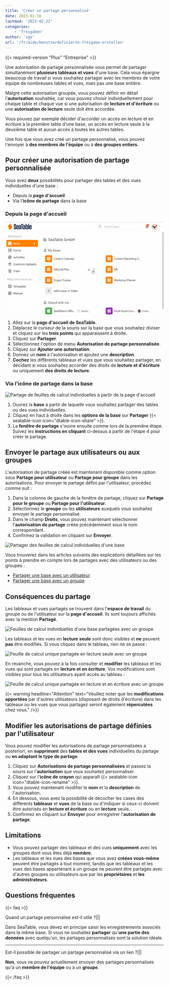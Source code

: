 ```yaml
---
title: 'Créer un partage personnalisé'
date: 2023-01-16
lastmod: '2023-02-22'
categories:
    - 'freigaben'
author: 'vge'
url: '/fr/aide/benutzerdefinierte-freigabe-erstellen'
---
```


{{< required-version "Plus" "Entreprise" >}}

Une autorisation de partage personnalisée vous permet de partager simultanément **plusieurs tableaux et vues** d'une base. Cela vous épargne beaucoup de travail si vous souhaitez partager avec les membres de votre équipe de nombreuses tables et vues, mais pas une base entière.

Malgré cette autorisation groupée, vous pouvez définir en détail l'**autorisation** souhaitée, car vous pouvez choisir individuellement pour chaque table et chaque vue si une autorisation de **lecture et d'écriture** ou une **autorisation de lecture** seule doit être accordée.

Vous pouvez par exemple décider d'accorder un accès en lecture et en écriture à la première table d'une base, un accès en lecture seule à la deuxième table et aucun accès à toutes les autres tables.

Une fois que vous avez créé un partage personnalisé, vous pouvez l'envoyer à **des membres de l'équipe** ou à **des groupes entiers**.

## Pour créer une autorisation de partage personnalisée

Vous avez **deux** possibilités pour partager des tables et des vues individuelles d'une base :

- Depuis la **page d'accueil**
- Via l'**icône de partage** dans la base

### Depuis la page d'accueil

![Créer un partage personnalisé](images/Benutzerdefinierte-Freigabe-erstellen.gif)

1. Allez sur la **page d'accueil de SeaTable**.
2. Déplacez le curseur de la souris sur la base que vous souhaitez diviser et cliquez sur les **trois points** qui apparaissent à droite.
3. Cliquez sur **Partager**.
4. Sélectionnez l'option de menu **Autorisation de partage personnalisée**.
5. Cliquez sur **Ajouter une autorisation**.
6. Donnez un **nom** à l'autorisation et ajoutez une **description**.
7. **Cochez** les différents tableaux et vues que vous souhaitez partager, en décidant si vous souhaitez accorder des droits de **lecture et d'écriture** ou uniquement **des droits de lecture**.

### Via l'icône de partage dans la base

![Partage de feuilles de calcul individuelles à partir de la page d'accueil](https://seatable.io/wp-content/uploads/2022/11/share-single-tablesheets-from-the-base-options.png)

1. Ouvrez la **base** à partir de laquelle vous souhaitez partager des tables ou des vues individuelles.
2. Cliquez en haut à droite dans les **options de la base** sur **Partager** {{< seatable-icon icon="dtable-icon-share" >}}.
3. La **fenêtre de partage** s'ouvre ensuite comme lors de la première étape. Suivez les **instructions en cliquant** ci-dessus à partir de l'étape 4 pour créer le partage.

## Envoyer le partage aux utilisateurs ou aux groupes

L'autorisation de partage créée est maintenant disponible comme option sous **Partage pour utilisateur** ou **Partage pour groupe** dans les autorisations. Pour envoyer le partage défini par l'utilisateur, procédez comme suit :

1. Dans la colonne de gauche de la fenêtre de partage, cliquez sur **Partage pour le groupe** ou **Partage pour l'utilisateur**.
2. Sélectionnez le **groupe** ou les **utilisateurs** auxquels vous souhaitez envoyer le partage personnalisé.
3. Dans le champ **Droits**, vous pouvez maintenant sélectionner l'**autorisation de partage** créée précédemment sous le nom correspondant.
4. Confirmez la validation en cliquant sur **Envoyer**.

![Partager des feuilles de calcul individuelles d'une base](https://seatable.io/wp-content/uploads/2022/11/share-sinlge-table-sheets-to-a-group-1.gif)

Vous trouverez dans les articles suivants des explications détaillées sur les points à prendre en compte lors de partages avec des utilisateurs ou des groupes :

- [Partager une base avec un utilisateur](https://seatable.io/fr/docs/freigabelinks/anlegen-einer-benutzerfreigabe/)
- [Partager une base avec un groupe](https://seatable.io/fr/docs/freigabelinks/freigabe-einer-base-an-eine-gruppe/)

## Conséquences du partage

Les tableaux et vues partagés se trouvent dans l'**espace de travail** du groupe ou de l'utilisateur sur la **page d'accueil**. Ils sont toujours affichés avec la mention **Partagé**.

![Feuilles de calcul individuelles d'une base partagées avec un groupe](https://seatable.io/wp-content/uploads/2022/11/how-shared-single-table-sheets-are-marked.png)

Les tableaux et les vues en **lecture** **seule** sont donc visibles et **ne** peuvent **pas** être modifiés. Si vous cliquez dans le tableau, rien ne se passe :

![Feuille de calcul unique partagée en lecture seule avec un groupe](https://seatable.io/wp-content/uploads/2022/11/shared-table-pages-only-read.gif)

En revanche, vous pouvez à la fois consulter et **modifier** les tableaux et les vues qui sont partagés en **lecture et en écriture**. Vos modifications sont visibles pour tous les utilisateurs ayant accès au tableau :

![Feuille de calcul unique partagée en lecture et en écriture avec un groupe](https://seatable.io/wp-content/uploads/2022/11/shared-table-pages-read-and-write.gif)

{{< warning  headline="Attention"  text="Veuillez noter que les **modifications apportées** par d'autres utilisateurs (disposant de droits d'écriture) dans les tableaux ou les vues que vous partagez seront également **répercutées** chez vous." />}}

## Modifier les autorisations de partage définies par l'utilisateur

Vous pouvez modifier les autorisations de partage personnalisées a posteriori, en **supprimant** des **tables et des vues** individuelles du partage ou **en adaptant le type de partage**.

1. Cliquez sur **Autorisations de partage personnalisées** et passez la souris sur l'**autorisation** que vous souhaitez personnaliser.
2. Cliquez sur l'**icône de crayon** qui apparaît {{< seatable-icon icon="dtable-icon-rename" >}}.
3. Vous pouvez maintenant modifier le **nom** et la **description** de l'autorisation.
4. En dessous, vous avez la possibilité de décocher les cases des différents **tableaux** et **vues** de la base ou d'indiquer si ceux-ci doivent être autorisés en **lecture et écriture** ou en **lecture** seule.
5. Confirmez en cliquant sur **Envoyer** pour enregistrer l'**autorisation de partage**.

## Limitations

- Vous pouvez partager des tableaux et des vues **uniquement** avec les groupes dont vous êtes déjà **membre**.
- Les tableaux et les vues des bases que vous avez **créées vous-même** peuvent être partagés à tout moment, tandis que les tableaux et les vues des bases appartenant à un groupe ne peuvent être partagés avec d'autres groupes ou utilisateurs que par les **propriétaires** et **les administrateurs**.

## Questions fréquentes

{{< faq >}}

Quand un partage personnalisé est-il utile ?|||

Dans SeaTable, vous devez en principe saisir les enregistrements associés dans la même base. Si vous ne souhaitez **partager** qu'**une partie des données** avec quelqu'un, les partages personnalisés sont la solution idéale.

---

Est-il possible de partager un partage personnalisé via un lien ?|||

**Non**, vous ne pouvez actuellement envoyer des partages personnalisés qu'à un **membre de l'équipe** ou à un **groupe**.

{{< /faq >}}
